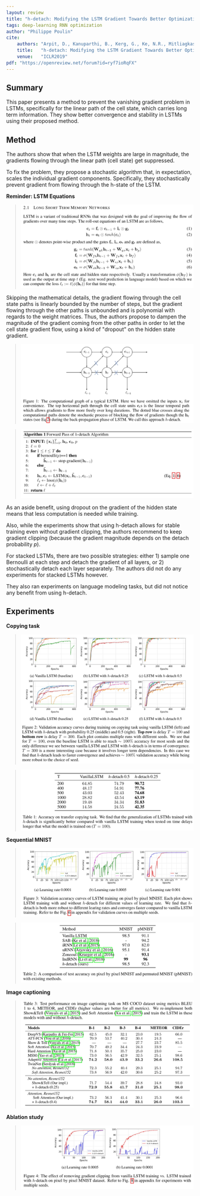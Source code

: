 ```yaml
---
layout: review
title: "h-detach: Modifying the LSTM Gradient Towards Better Optimization"
tags: deep-learning RNN optimization
author: "Philippe Poulin"
cite:
    authors: "Arpit, D., Kanuparthi, B., Kerg, G., Ke, N.R., Mitliagkas, I. and Bengio, Y."
    title:   "h-detach: Modifying the LSTM Gradient Towards Better Optimization"
    venue:   "ICLR2019"
pdf: "https://openreview.net/forum?id=ryf7ioRqFX"
---
```


## Summary

This paper presents a method to prevent the vanishing gradient problem in LSTMs, specifically for the linear path of the cell state, which carries long term information. They show better convergence and stability in LSTMs using their proposed method.


## Method

The authors show that when the LSTM weights are large in magnitude, the gradients flowing through the linear path (cell state) get suppressed.

To fix the problem, they propose a stochastic algorithm that, in expectation, scales the individual gradient components.
Specifically, they stochastically prevent gradient from flowing through the h-state of the LSTM.


**Reminder: LSTM Equations**

> ![](/article/images/hdetach/equation1-6.jpg)

Skipping the mathematical details, the gradient flowing through the cell state paths is linearly bounded by the number of steps, but the gradient flowing through the other paths is unbounded and is polynomial with regards to the weight matrices.
Thus, the authors propose to dampen the magnitude of the gradient coming from the other paths in order to let the cell state gradient flow, using a kind of "dropout" on the hidden state gradient.

> ![](/article/images/hdetach/figure1.jpg)

> ![](/article/images/hdetach/algorithm1.jpg)

As an aside benefit, using dropout on the gradient of the hidden state means that less computation is needed while training.

Also, while the experiments show that using h-detach allows for stable training even without gradient clipping, the authors recommend to keep gradient clipping (because the gradient magnitude depends on the detach probability _p_).

For stacked LSTMs, there are two possible strategies: either 1) sample one Bernoulli at each step and detach the gradient of all layers, or 2) stochastically detach each layer separately. The authors did not do any experiments for stacked LSTMs however.

They also ran experiments on language modeling tasks, but did not notice any benefit from using h-detach.

## Experiments

**Copying task**

> ![](/article/images/hdetach/figure2.jpg)

> ![](/article/images/hdetach/table1.jpg)


**Sequential MNIST**

> ![](/article/images/hdetach/figure3.jpg)

> ![](/article/images/hdetach/table2.jpg)


**Image captioning**

> ![](/article/images/hdetach/table3.jpg)


**Ablation study**

> ![](/article/images/hdetach/figure4.jpg)



